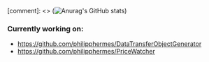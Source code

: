 [comment]: <> (![Anurag's GitHub stats](https://github-readme-stats.vercel.app/api?username=philipphermes&show_icons=true&theme=dark))

### Currently working on:
* https://github.com/philipphermes/DataTransferObjectGenerator
* https://github.com/philipphermes/PriceWatcher

